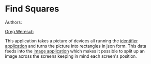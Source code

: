 # Find Squares

Authors:

[Greg Weresch](https://github.com/xtreme-greg-weresch)

This application takes a picture of devices all running the [identifier application](https://github.com/xtremelabs/xl-device_wall-suite/tree/master/android/DeviceWallPrototype)
and turns the picture into rectangles in json form. This data feeds into the [image application](https://github.com/xtremelabs/xl-device_wall-suite/tree/master/android/DeviceWallImageApp)
which makes it possible to split up an image across the screens keeping in mind each screen's position.


